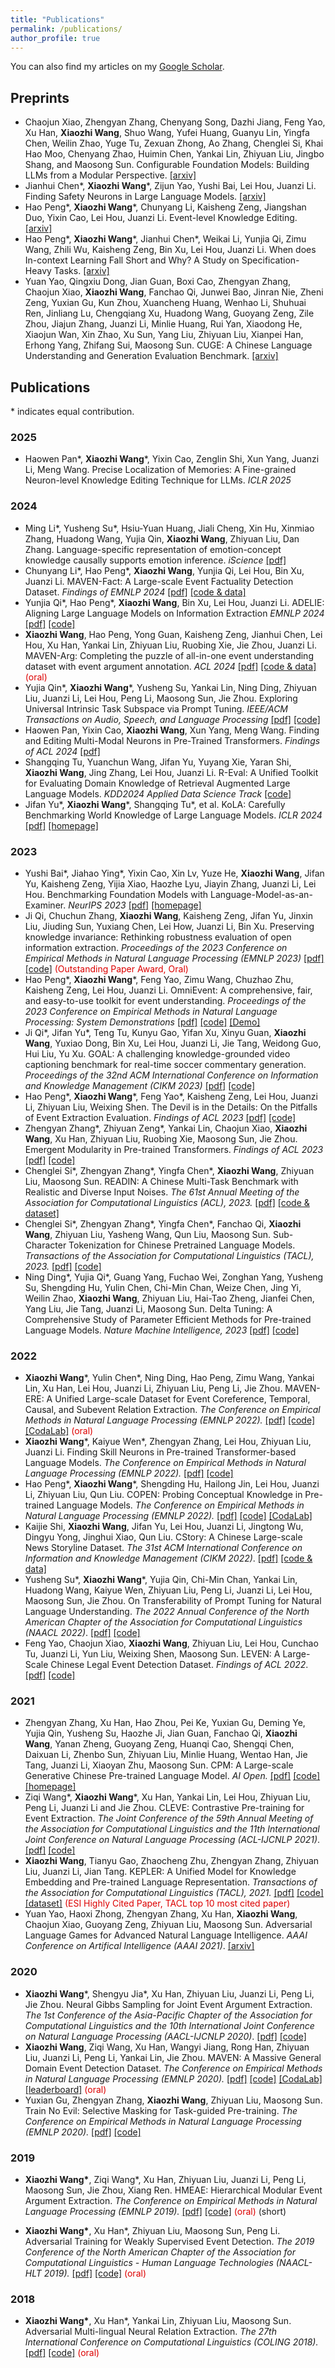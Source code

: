 ```yaml
---
title: "Publications"
permalink: /publications/
author_profile: true
---
```

You can also find my articles on my [Google Scholar](https://scholar.google.com/citations?user=DjpXXZkAAAAJ).

## Preprints
* Chaojun Xiao, Zhengyan Zhang, Chenyang Song, Dazhi Jiang, Feng Yao, Xu Han, **Xiaozhi Wang**, Shuo Wang, Yufei Huang, Guanyu Lin, Yingfa Chen, Weilin Zhao, Yuge Tu, Zexuan Zhong, Ao Zhang, Chenglei Si, Khai Hao Moo, Chenyang Zhao, Huimin Chen, Yankai Lin, Zhiyuan Liu, Jingbo Shang, and Maosong Sun. Configurable Foundation Models: Building LLMs from a Modular Perspective. [[arxiv]](https://arxiv.org/pdf/2409.02877)
* Jianhui Chen\*, **Xiaozhi Wang**\*, Zijun Yao, Yushi Bai, Lei Hou, Juanzi Li. Finding Safety Neurons in Large Language Models. [[arxiv]](https://arxiv.org/abs/2406.14144)
* Hao Peng\*, **Xiaozhi Wang**\*, Chunyang Li, Kaisheng Zeng, Jiangshan Duo, Yixin Cao, Lei Hou, Juanzi Li. Event-level Knowledge Editing. [[arxiv]](https://arxiv.org/abs/2402.13093)
* Hao Peng\*, **Xiaozhi Wang**\*, Jianhui Chen\*, Weikai Li, Yunjia Qi, Zimu Wang, Zhili Wu, Kaisheng Zeng, Bin Xu, Lei Hou, Juanzi Li. When does In-context Learning Fall Short and Why? A Study on Specification-Heavy Tasks. [[arxiv]](https://arxiv.org/abs/2311.08993)
* Yuan Yao, Qingxiu Dong, Jian Guan, Boxi Cao, Zhengyan Zhang, Chaojun Xiao, **Xiaozhi Wang**, Fanchao Qi, Junwei Bao, Jinran Nie, Zheni Zeng, Yuxian Gu, Kun Zhou, Xuancheng Huang, Wenhao Li, Shuhuai Ren, Jinliang Lu, Chengqiang Xu, Huadong Wang, Guoyang Zeng, Zile Zhou, Jiajun Zhang, Juanzi Li, Minlie Huang, Rui Yan, Xiaodong He, Xiaojun Wan, Xin Zhao, Xu Sun, Yang Liu, Zhiyuan Liu, Xianpei Han, Erhong Yang, Zhifang Sui, Maosong Sun. CUGE: A Chinese Language Understanding and Generation Evaluation Benchmark. [[arxiv]](https://arxiv.org/abs/2112.13610)

## Publications
\* indicates equal contribution.
### 2025
* Haowen Pan\*, **Xiaozhi Wang**\*, Yixin Cao, Zenglin Shi, Xun Yang, Juanzi Li, Meng Wang. Precise Localization of Memories: A Fine-grained Neuron-level Knowledge Editing Technique for LLMs. *ICLR 2025*

### 2024
* Ming Li\*, Yusheng Su\*, Hsiu-Yuan Huang, Jiali Cheng, Xin Hu, Xinmiao Zhang, Huadong Wang, Yujia Qin, **Xiaozhi Wang**, Zhiyuan Liu, Dan Zhang. Language-specific representation of emotion-concept knowledge causally supports emotion inference. *iScience* [[pdf]](https://arxiv.org/pdf/2302.09582.pdf)
* Chunyang Li\*, Hao Peng\*, **Xiaozhi Wang**, Yunjia Qi, Lei Hou, Bin Xu, Juanzi Li. MAVEN-Fact: A Large-scale Event Factuality Detection Dataset. *Findings of EMNLP 2024* [[pdf]](https://arxiv.org/pdf/2407.15352) [[code & data]](https://github.com/THU-KEG/MAVEN-FACT)
* Yunjia Qi\*, Hao Peng\*, **Xiaozhi Wang**, Bin Xu, Lei Hou, Juanzi Li. ADELIE: Aligning Large Language Models on Information Extraction *EMNLP 2024* [[pdf]](https://arxiv.org/pdf/2405.05008) [[code]](https://github.com/THU-KEG/ADELIE)
* **Xiaozhi Wang**, Hao Peng, Yong Guan, Kaisheng Zeng, Jianhui Chen, Lei Hou, Xu Han, Yankai Lin, Zhiyuan Liu, Ruobing Xie, Jie Zhou, Juanzi Li. MAVEN-Arg: Completing the puzzle of all-in-one event understanding dataset with event argument annotation. *ACL 2024* [[pdf]](https://arxiv.org/pdf/2311.09105) [[code & data]](https://github.com/THU-KEG/MAVEN-Argument) <font color="#dd0000">(oral)</font>
* Yujia Qin\*, **Xiaozhi Wang**\*, Yusheng Su, Yankai Lin, Ning Ding, Zhiyuan Liu, Juanzi Li, Lei Hou, Peng Li, Maosong Sun, Jie Zhou. Exploring Universal Intrinsic Task Subspace via Prompt Tuning. *IEEE/ACM Transactions on Audio, Speech, and Language Processing* [[pdf]](https://arxiv.org/pdf/2110.07867) [[code]](https://github.com/thunlp/Intrinsic-Prompt-Tuning)
* Haowen Pan, Yixin Cao, **Xiaozhi Wang**, Xun Yang, Meng Wang. Finding and Editing Multi-Modal Neurons in Pre-Trained Transformers. *Findings of ACL 2024* [[pdf]](https://arxiv.org/pdf/2311.07470)
* Shangqing Tu, Yuanchun Wang, Jifan Yu, Yuyang Xie, Yaran Shi, **Xiaozhi Wang**, Jing Zhang, Lei Hou, Juanzi Li. R-Eval: A Unified Toolkit for Evaluating Domain Knowledge of Retrieval Augmented Large Language Models. *KDD2024 Applied Data Science Track* [[code]](https://github.com/THU-KEG/R-Eval)
* Jifan Yu\*, **Xiaozhi Wang**\*, Shangqing Tu\*, et al. KoLA: Carefully Benchmarking World Knowledge of Large Language Models. *ICLR 2024* [[pdf]](https://arxiv.org/pdf/2306.09296.pdf) [[homepage]](http://103.238.162.37:31622/)


### 2023
* Yushi Bai\*, Jiahao Ying\*, Yixin Cao, Xin Lv, Yuze He, **Xiaozhi Wang**, Jifan Yu, Kaisheng Zeng, Yijia Xiao, Haozhe Lyu, Jiayin Zhang, Juanzi Li, Lei Hou. Benchmarking Foundation Models with Language-Model-as-an-Examiner. *NeurIPS 2023* [[pdf]](https://proceedings.neurips.cc/paper_files/paper/2023/file/f64e55d03e2fe61aa4114e49cb654acb-Paper-Datasets_and_Benchmarks.pdf) [[homepage]](http://lmexam.xlore.cn/)
* Ji Qi, Chuchun Zhang, **Xiaozhi Wang**, Kaisheng Zeng, Jifan Yu, Jinxin Liu, Jiuding Sun, Yuxiang Chen, Lei How, Juanzi Li, Bin Xu. Preserving knowledge invariance: Rethinking robustness evaluation of open information extraction. *Proceedings of the 2023 Conference on Empirical Methods in Natural Language Processing (EMNLP 2023)* [[pdf]](https://aclanthology.org/2023.emnlp-main.360.pdf) [[code]](https://github.com/qijimrc/ROBUST) <font color="#dd0000">(Outstanding Paper Award, Oral)</font> 
* Hao Peng\*, **Xiaozhi Wang**\*, Feng Yao, Zimu Wang, Chuzhao Zhu, Kaisheng Zeng, Lei Hou, Juanzi Li. OmniEvent: A comprehensive, fair, and easy-to-use toolkit for event understanding. *Proceedings of the 2023 Conference on Empirical Methods in Natural Language Processing: System Demonstrations* [[pdf]](https://aclanthology.org/2023.emnlp-demo.46.pdf) [[code]](https://github.com/THU-KEG/OmniEvent) [[Demo]](http://103.238.162.34:9621/)
* Ji Qi\*, Jifan Yu\*, Teng Tu, Kunyu Gao, Yifan Xu, Xinyu Guan, **Xiaozhi Wang**, Yuxiao Dong, Bin Xu, Lei Hou, Juanzi Li, Jie Tang, Weidong Guo, Hui Liu, Yu Xu. GOAL: A challenging knowledge-grounded video captioning benchmark for real-time soccer commentary generation. *Proceedings of the 32nd ACM International Conference on Information and Knowledge Management (CIKM 2023)* [[pdf]](https://dl.acm.org/doi/pdf/10.1145/3583780.3615120) [[code]](https://github.com/THU-KEG/goal)
* Hao Peng\*, **Xiaozhi Wang**\*, Feng Yao\*, Kaisheng Zeng, Lei Hou, Juanzi Li, Zhiyuan Liu, Weixing Shen. The Devil is in the Details: On the Pitfalls of Event Extraction Evaluation. *Findings of ACL 2023* [[pdf]](https://aclanthology.org/2023.findings-acl.586.pdf) [[code]](https://github.com/THU-KEG/OmniEvent)
* Zhengyan Zhang\*, Zhiyuan Zeng\*, Yankai Lin, Chaojun Xiao, **Xiaozhi Wang**, Xu Han, Zhiyuan Liu, Ruobing Xie, Maosong Sun, Jie Zhou. Emergent Modularity in Pre-trained Transformers. *Findings of ACL 2023* [[pdf]](https://aclanthology.org/2023.findings-acl.250.pdf) [[code]](https://github.com/THUNLP/modularity-analysis)
* Chenglei Si\*, Zhengyan Zhang\*, Yingfa Chen\*, **Xiaozhi Wang**, Zhiyuan Liu, Maosong Sun. READIN: A Chinese Multi-Task Benchmark with Realistic and Diverse Input Noises. <i>The 61st Annual Meeting of the Association for Computational Linguistics (ACL), 2023.</i> [[pdf]](https://aclanthology.org/2023.acl-long.460.pdf) [[code & dataset]](https://github.com/thunlp/READIN) 
* Chenglei Si\*, Zhengyan Zhang\*, Yingfa Chen\*, Fanchao Qi, **Xiaozhi Wang**, Zhiyuan Liu, Yasheng Wang, Qun Liu, Maosong Sun. Sub-Character Tokenization for Chinese Pretrained Language Models. <i>Transactions of the Association for Computational Linguistics (TACL), 2023.</i> [[pdf]](https://arxiv.org/pdf/2106.00400.pdf) [[code]](https://github.com/thunlp/SubCharTokenization)
* Ning Ding\*, Yujia Qi\*, Guang Yang, Fuchao Wei, Zonghan Yang, Yusheng Su, Shengding Hu, Yulin Chen, Chi-Min Chan, Weize Chen, Jing Yi, Weilin Zhao, **Xiaozhi Wang**, Zhiyuan Liu, Hai-Tao Zheng, Jianfei Chen, Yang Liu, Jie Tang, Juanzi Li, Maosong Sun. Delta Tuning: A Comprehensive Study of Parameter Efficient Methods for Pre-trained Language Models. <i>Nature Machine Intelligence, 2023</i> [[pdf]](https://arxiv.org/pdf/2203.06904.pdf) [[code]](https://github.com/thunlp/OpenDelta)


### 2022

* <strong>Xiaozhi Wang</strong>\*, Yulin Chen\*, Ning Ding, Hao Peng, Zimu Wang, Yankai Lin, Xu Han, Lei Hou, Juanzi Li, Zhiyuan Liu, Peng Li, Jie Zhou. MAVEN-ERE: A Unified Large-scale Dataset for Event Coreference, Temporal, Causal, and Subevent Relation Extraction. <i>The Conference on Empirical Methods in Natural Language Processing (EMNLP 2022).</i> [[pdf]](/files/EMNLP22-MAVEN-ERE/MAVEN-ERE.pdf) [[code]](https://github.com/THU-KEG/MAVEN-ERE) [[CodaLab]](https://codalab.lisn.upsaclay.fr/competitions/8691) <font color="#dd0000">(oral)</font>
* <strong>Xiaozhi Wang</strong>\*, Kaiyue Wen\*, Zhengyan Zhang, Lei Hou, Zhiyuan Liu, Juanzi Li. Finding Skill Neurons in Pre-trained Transformer-based Language Models. <i>The Conference on Empirical Methods in Natural Language Processing (EMNLP 2022).</i> [[pdf]](/files/EMNLP22-SkillNeuron/SkillNeuron.pdf) [[code]](https://github.com/THU-KEG/Skill-Neuron)
* Hao Peng\*, <strong>Xiaozhi Wang</strong>\*, Shengding Hu, Hailong Jin, Lei Hou, Juanzi Li, Zhiyuan Liu, Qun Liu. COPEN: Probing Conceptual Knowledge in Pre-trained Language Models. <i>The Conference on Empirical Methods in Natural Language Processing (EMNLP 2022).</i> [[pdf]](/files/EMNLP22-COPEN/COPEN.pdf) [[code]](https://github.com/THU-KEG/COPEN) [[CodaLab]](https://codalab.lisn.upsaclay.fr/competitions/8542)
* Kaijie Shi, **Xiaozhi Wang**, Jifan Yu, Lei Hou, Juanzi Li, Jingtong Wu, Dingyu Yong, Jinghui Xiao, Qun Liu. CStory: A Chinese Large-scale News Storyline Dataset. *The 31st ACM International Conference on Information and Knowledge Management (CIKM 2022)*. [[pdf]](https://dl.acm.org/doi/pdf/10.1145/3511808.3557573) [[code & data]](https://github.com/THU-KEG/CStory)
* Yusheng Su\*, **Xiaozhi Wang**\*, Yujia Qin, Chi-Min Chan, Yankai Lin, Huadong Wang, Kaiyue Wen, Zhiyuan Liu, Peng Li, Juanzi Li, Lei Hou, Maosong Sun, Jie Zhou. On Transferability of Prompt Tuning for Natural Language Understanding. *The 2022 Annual Conference of the North American Chapter of the Association for Computational Linguistics (NAACL 2022)*. [[pdf]](https://arxiv.org/pdf/2111.06719.pdf) [[code]](https://github.com/thunlp/Prompt-Transferability)
* Feng Yao, Chaojun Xiao, **Xiaozhi Wang**, Zhiyuan Liu, Lei Hou, Cunchao Tu, Juanzi Li, Yun Liu, Weixing Shen, Maosong Sun. LEVEN: A Large-Scale Chinese Legal Event Detection Dataset. *Findings of ACL 2022*. [[pdf]](https://aclanthology.org/2022.findings-acl.17.pdf) [[code]](https://github.com/thunlp/LEVEN)

### 2021

* Zhengyan Zhang, Xu Han, Hao Zhou, Pei Ke, Yuxian Gu, Deming Ye, Yujia Qin, Yusheng Su, Haozhe Ji, Jian Guan, Fanchao Qi, <b>Xiaozhi Wang</b>, Yanan Zheng, Guoyang Zeng, Huanqi Cao, Shengqi Chen, Daixuan Li, Zhenbo Sun, Zhiyuan Liu, Minlie Huang, Wentao Han, Jie Tang, Juanzi Li, Xiaoyan Zhu, Maosong Sun. CPM: A Large-scale Generative Chinese Pre-trained Language Model. *AI Open.* [[pdf]](https://www.sciencedirect.com/science/article/pii/S266665102100019X) [[code]](https://github.com/TsinghuaAI/CPM-1-Generate) [[homepage]](https://cpm.baai.ac.cn/)
* Ziqi Wang\*, **Xiaozhi Wang**\*, Xu Han, Yankai Lin, Lei Hou, Zhiyuan Liu, Peng Li, Juanzi Li and Jie Zhou. CLEVE: Contrastive Pre-training for Event Extraction. *The Joint Conference of the 59th Annual Meeting of the Association for Computational Linguistics and the 11th International Joint Conference on Natural Language Processing (ACL-IJCNLP 2021)*. [[pdf]](/files/ACL21-CLEVE/CLEVE.pdf) [[code]](https://github.com/THU-KEG/CLEVE)
* <strong>Xiaozhi Wang</strong>, Tianyu Gao, Zhaocheng Zhu, Zhengyan Zhang, Zhiyuan Liu, Juanzi Li, Jian Tang. KEPLER: A Unified Model for Knowledge Embedding and Pre-trained Language Representation. <i>Transactions of the Association for Computational Linguistics (TACL), 2021.</i> [[pdf]](/files/TACL-KEPLER/KEPLER.pdf) [[code]](https://github.com/THU-KEG/KEPLER) [[dataset]](https://deepgraphlearning.github.io/project/wikidata5m) <font color="#dd0000">(ESI Highly Cited Paper, TACL top 10 most cited paper)</font>
* Yuan Yao, Haoxi Zhong, Zhengyan Zhang, Xu Han, <strong>Xiaozhi Wang</strong>, Chaojun Xiao, Guoyang Zeng, Zhiyuan Liu, Maosong Sun. Adversarial Language Games for Advanced Natural Language Intelligence. <i>AAAI Conference on Artifical Intelligence (AAAI 2021)</i>. [[arxiv]](https://arxiv.org/abs/1911.01622)

### 2020

* <strong>Xiaozhi Wang</strong>\*, Shengyu Jia\*, Xu Han, Zhiyuan Liu, Juanzi Li, Peng Li, Jie Zhou. Neural Gibbs Sampling for Joint Event Argument Extraction. <i>The 1st Conference of the Asia-Pacific Chapter of the Association for Computational Linguistics and the 10th International Joint Conference on Natural Language Processing (AACL-IJCNLP 2020)</i>. [[pdf]](/files/AACL20-NGS/NGS.pdf) [[code]](https://github.com/THU-KEG/NGS)
* <strong>Xiaozhi Wang</strong>, Ziqi Wang, Xu Han, Wangyi Jiang, Rong Han, Zhiyuan Liu, Juanzi Li, Peng Li, Yankai Lin, Jie Zhou. MAVEN: A Massive General Domain Event Detection Dataset. <i>The Conference on Empirical Methods in Natural Language Processing (EMNLP 2020).</i> [[pdf]](/files/EMNLP20-MAVEN/MAVEN.pdf) [[code]](https://github.com/THU-KEG/MAVEN-dataset) [[CodaLab]](https://codalab.lisn.upsaclay.fr/competitions/395) [[leaderboard]](https://thukeg.gitee.io/maven/) <font color="#dd0000">(oral)</font>
* Yuxian Gu, Zhengyan Zhang, <strong>Xiaozhi Wang</strong>, Zhiyuan Liu, Maosong Sun. Train No Evil: Selective Masking for Task-guided Pre-training. <i>The Conference on Empirical Methods in Natural Language Processing (EMNLP 2020).</i> [[pdf]](/files/EMNLP20-TrainNoEvil/TrainNoEvil.pdf) [[code]](https://github.com/thunlp/SelectiveMasking)

### 2019

* <strong>Xiaozhi Wang\*</strong>, Ziqi Wang\*, Xu Han, Zhiyuan Liu, Juanzi Li, Peng Li, Maosong Sun, Jie Zhou, Xiang Ren. HMEAE: Hierarchical Modular Event Argument Extraction. <i>The Conference on Empirical Methods in Natural Language Processing (EMNLP 2019).</i> [[pdf]](/files/EMNLP19-HMEAE/HMEAE.pdf) [[code]](https://github.com/thunlp/HMEAE) <font color="#dd0000">(oral)</font> (short)

* <strong>Xiaozhi Wang\*</strong>, Xu Han\*, Zhiyuan Liu, Maosong Sun, Peng Li. Adversarial Training for Weakly Supervised Event Detection. <i>The 2019 Conference of the North American Chapter of the Association for Computational Linguistics - Human Language Technologies (NAACL-HLT 2019).</i> [[pdf]](/files/NAACL19-AdvED/AdvED.pdf) [[code]](https://github.com/thunlp/Adv-ED) <font color="#dd0000">(oral)</font>

### 2018

* <strong>Xiaozhi Wang\*</strong>, Xu Han\*, Yankai Lin, Zhiyuan Liu, Maosong Sun. Adversarial Multi-lingual Neural Relation Extraction. <i>The 27th International Conference on Computational Linguistics (COLING 2018).</i> [[pdf]](/files/COLING18-AMNRE/AMNRE.pdf) [[code]](https://github.com/thunlp/AMNRE) <font color="#dd0000">(oral)</font>
